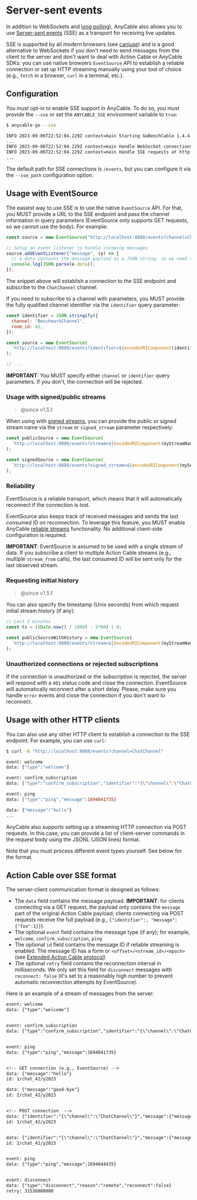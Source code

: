 # Server-sent events

In addition to WebSockets and [long polling](./long_polling.md)), AnyCable also allows you to use [Server-sent events](https://developer.mozilla.org/en-US/docs/Web/API/Server-sent_events) (SSE) as a transport for receiving live updates.

SSE is supported by all modern browsers (see [caniuse](https://caniuse.com/eventsource)) and is a good alternative to WebSockets if you don't need to send messages from the client to the server and don't want to deal with Action Cable or AnyCable SDKs: you can use native browsers `EventSource` API to establish a reliable connection or set up HTTP streaming manually using your tool of choice (e.g., `fetch` in a browser, `curl` in a terminal, etc.).

## Configuration

You must opt-in to enable SSE support in AnyCable. To do so, you must provide the `--sse` or set the `ANYCABLE_SSE` environment variable to `true`:

```sh
$ anycable-go --sse

INFO 2023-09-06T22:52:04.229Z context=main Starting GoBenchCable 1.4.4 (with mruby 1.2.0 (2015-11-17)) (pid: 39193, open file limit: 122880, gomaxprocs: 8)
...
INFO 2023-09-06T22:52:04.229Z context=main Handle WebSocket connections at http://localhost:8080/cable
INFO 2023-09-06T22:52:04.229Z context=main Handle SSE requests at http://localhost:8080/events
...
```

The default path for SSE connections is `/events`, but you can configure it via the `--sse_path` configuration option.

## Usage with EventSource

The easiest way to use SSE is to use the native `EventSource` API. For that, you MUST provide a URL to the SSE endpoint and pass the channel information in query parameters (EventSource only supports GET requests, so we cannot use the body). For example:

```js
const source = new EventSource("http://localhost:8080/events?channel=ChatChannel");

// Setup an event listener to handle incoming messages
source.addEventListener("message", (e) => {
  // e.data contains the message payload as a JSON string, so we need to parse it
  console.log(JSON.parse(e.data));
});
```

The snippet above will establish a connection to the SSE endpoint and subscribe to the `ChatChannel` channel.

If you need to subscribe to a channel with parameters, you MUST provide the fully qualified channel identifier via the `identifier` query parameter:

```js
const identifier = JSON.stringify({
  channel: "BenchmarkChannel",
  room_id: 42,
});

const source = new EventSource(
  `http://localhost:8080/events?identifier=${encodeURIComponent(identifier)}`
);

// ...
```

**IMPORTANT**: You MUST specify either `channel` or `identifier` query parameters. If you don't, the connection will be rejected.

### Usage with signed/public streams

> @since v1.5.1

When using with [signed streams](./signed_streams.md), you can provide the public or signed stream name via the `stream` or `signed_stream` parameter respectively:

```js
const publicSource = new EventSource(
  `http://localhost:8080/events?stream=${encodeURIComponent(myStreamName)}`
);

const signedSource = new EventSource(
  `http://localhost:8080/events?signed_stream=${encodeURIComponent(mySecretStreamName)}`
);
```

### Reliability

EventSource is a reliable transport, which means that it will automatically reconnect if the connection is lost.

EventSource also keeps track of received messages and sends the last consumed ID on reconnection. To leverage this feature, you MUST enable AnyCable [reliable streams](./reliable_streams.md) functionality. No additional client-side configuration is required.

**IMPORTANT**: EventSource is assumed to be used with a single stream of data. If you subscribe a client to multiple Action Cable streams (e.g., multiple `stream_from` calls), the last consumed ID will be sent only for the last observed stream.

### Requesting initial history

> @since v1.5.1

You can also specify the timestamp (Unix seconds) from which request initial stream history (if any):

```js
// Last 5 minutes
const ts = ((Date.now() / 1000) - 5*60) | 0;

const publicSourceWithHistory = new EventSource(
  `http://localhost:8080/events?stream=${encodeURIComponent(myStreamName)}&history_since=${ts}`
);
```

### Unauthorized connections or rejected subscriptions

If the connection is unauthorized or the subscription is rejected, the server will respond with a `401` status code and close the connection. EventSource will automatically reconnect after a short delay. Please, make sure you handle `error` events and close the connection if you don't want to reconnect.

## Usage with other HTTP clients

You can also use any other HTTP client to establish a connection to the SSE endpoint. For example, you can use `curl`:

```sh
$ curl -N "http://localhost:8080/events?channel=ChatChannel"

event: welcome
data: {"type":"welcome"}

event: confirm_subscription
data: {"type":"confirm_subscription","identifier":"{\"channel\":\"ChatChannel\"}"}

event: ping
data: {"type":"ping","message":1694041735}

data: {"message":"hello"}
...
```

AnyCable also supports setting up a streaming HTTP connection via POST requests. In this case, you can provide a list of client-server commands in the request body using the JSONL (JSON lines) format.

<!-- TODO: fetch example -->

Note that you must process different event types yourself. See below for the format.

## Action Cable over SSE format

The server-client communication format is designed as follows:

- The `data` field contains the message payload. **IMPORTANT**: for clients connecting via a GET request, the payload only contains the `message` part of the original Action Cable payload; clients connecting via POST requests receive the full payload (e.g., `{"identifier":, "message": {"foo":1}}`).
- The optional `event` field contains the message type (if any); for example, `welcome`, `confirm_subscription`, `ping`
- The optional `id` field contains the message ID if reliable streaming is enabled. The message ID has a form or `<offset>/<stream_id>/<epoch>` (see [Extended Action Cable protocol](/misc/action_cable_protocol.md#action-cable-extended-protocol))
- The optional `retry` field contains the reconnection interval in milliseconds. We only set this field for `disconnect` messages with `reconnect: false` (it's set to a reasonably high number to prevent automatic reconnection attempts by EventSource).

Here is an example of a stream of messages from the server:

```txt
event: welcome
data: {"type":"welcome"}


event: confirm_subscription
data: {"type":"confirm_subscription","identifier":"{\"channel\":\"ChatChannel\"}"}


event: ping
data: {"type":"ping","message":1694041735}


<!-- GET connection (e.g., EventSource) -->
data: {"message":"hello"}
id: 1/chat_42/y2023

data: {"message":"good-bye"}
id: 2/chat_42/y2023


<!-- POST connection  -->
data: {"identifier":"{\"channel\":\"ChatChannel\"}","message":{"message":"hello"}}
id: 1/chat_42/y2023


data: {"identifier":"{\"channel\":\"ChatChannel\"}","message":{"message":"good-bye"}}
id: 2/chat_42/y2023


event: ping
data: {"type":"ping","message":1694044435}


event: disconnect
data: {"type":"disconnect","reason":"remote","reconnect":false}
retry: 31536000000
```
